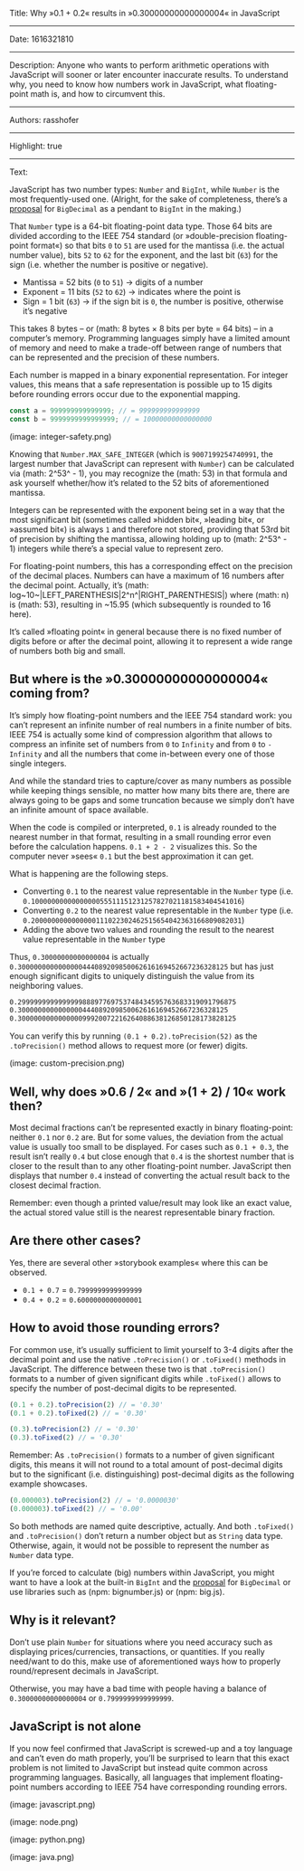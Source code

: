 Title: Why »0.1 + 0.2« results in »0.30000000000000004« in JavaScript

-----

Date: 1616321810

-----

Description: Anyone who wants to perform arithmetic operations with JavaScript will sooner or later encounter inaccurate results. To understand why, you need to know how numbers work in JavaScript, what floating-point math is, and how to circumvent this.

-----

Authors: rasshofer

-----

Highlight: true

-----

Text:

JavaScript has two number types: `Number` and `BigInt`, while `Number` is the most frequently-used one. (Alright, for the sake of completeness, there’s a [proposal](https://github.com/tc39/proposal-decimal) for `BigDecimal` as a pendant to `BigInt` in the making.)

That `Number` type is a 64-bit floating-point data type. Those 64 bits are divided according to the IEEE 754 standard (or »double-precision floating-point format«) so that bits `0` to `51` are used for the mantissa (i.e. the actual number value), bits `52` to `62` for the exponent, and the last bit (`63`) for the sign (i.e. whether the number is positive or negative).

- Mantissa = 52 bits (`0` to `51`) → digits of a number
- Exponent = 11 bits (`52` to `62`) → indicates where the point is
- Sign = 1 bit (`63`) → if the sign bit is `0`, the number is positive, otherwise it’s negative

This takes 8 bytes – or (math: 8 bytes × 8 bits per byte = 64 bits) – in a computer’s memory. Programming languages simply have a limited amount of memory and need to make a trade-off between range of numbers that can be represented and the precision of these numbers.

Each number is mapped in a binary exponential representation. For integer values, this means that a safe representation is possible up to 15 digits before rounding errors occur due to the exponential mapping.

```js
const a = 999999999999999; // = 999999999999999
const b = 9999999999999999; // = 10000000000000000
```

(image: integer-safety.png)

Knowing that `Number.MAX_SAFE_INTEGER` (which is `9007199254740991`, the largest number that JavaScript can represent with `Number`) can be calculated via (math: 2^53^ - 1), you may recognize the (math: 53) in that formula and ask yourself whether/how it’s related to the 52 bits of aforementioned mantissa.

Integers can be represented with the exponent being set in a way that the most significant bit (sometimes called »hidden bit«, »leading bit«, or »assumed bit«) is always `1` and therefore not stored, providing that 53rd bit of precision by shifting the mantissa, allowing holding up to (math: 2^53^ - 1) integers while there’s a special value to represent zero.

For floating-point numbers, this has a corresponding effect on the precision of the decimal places. Numbers can have a maximum of 16 numbers after the decimal point. Actually, it’s (math: log~10~|LEFT_PARENTHESIS|2^n^|RIGHT_PARENTHESIS|) where (math: n) is (math: 53), resulting in ~15.95 (which subsequently is rounded to 16 here).

It’s called »floating point« in general because there is no fixed number of digits before or after the decimal point, allowing it to represent a wide range of numbers both big and small.

## But where is the »0.30000000000000004« coming from?

It’s simply how floating-point numbers and the IEEE 754 standard work: you can’t represent an infinite number of real numbers in a finite number of bits. IEEE 754 is actually some kind of compression algorithm that allows to compress an infinite set of numbers from `0` to `Infinity` and from `0` to `-Infinity` and all the numbers that come in-between every one of those single integers.

And while the standard tries to capture/cover as many numbers as possible while keeping things sensible, no matter how many bits there are, there are always going to be gaps and some truncation because we simply don’t have an infinite amount of space available.

When the code is compiled or interpreted, `0.1` is already rounded to the nearest number in that format, resulting in a small rounding error even before the calculation happens. `0.1 + 2 - 2` visualizes this. So the computer never »sees« `0.1` but the best approximation it can get.

What is happening are the following steps.

- Converting `0.1` to the nearest value representable in the `Number` type (i.e. `0.1000000000000000055511151231257827021181583404541016`)
- Converting `0.2` to the nearest value representable in the `Number` type (i.e. `0.2000000000000000111022302462515654042363166809082031`)
- Adding the above two values and rounding the result to the nearest value representable in the `Number` type

Thus, `0.30000000000000004` is actually `0.3000000000000000444089209850062616169452667236328125` but has just enough significant digits to uniquely distinguish the value from its neighboring values.

```txt
0.299999999999999988897769753748434595763683319091796875
0.3000000000000000444089209850062616169452667236328125
0.300000000000000099920072216264088638126850128173828125
```

You can verify this by running `(0.1 + 0.2).toPrecision(52)` as the `.toPrecision()` method allows to request more (or fewer) digits.

(image: custom-precision.png)

## Well, why does »0.6 / 2« and »(1 + 2) / 10« work then?

Most decimal fractions can’t be represented exactly in binary floating-point: neither `0.1` nor `0.2` are. But for some values, the deviation from the actual value is usually too small to be displayed. For cases such as `0.1 + 0.3`, the result isn’t really `0.4` but close enough that `0.4` is the shortest number that is closer to the result than to any other floating-point number. JavaScript then displays that number `0.4` instead of converting the actual result back to the closest decimal fraction.

Remember: even though a printed value/result may look like an exact value, the actual stored value still is the nearest representable binary fraction.

## Are there other cases?

Yes, there are several other »storybook examples« where this can be observed.

- `0.1 + 0.7` = `0.7999999999999999`
- `0.4 + 0.2` = `0.6000000000000001`

## How to avoid those rounding errors?

For common use, it’s usually sufficient to limit yourself to 3-4 digits after the decimal point and use the native `.toPrecision()` or `.toFixed()` methods in JavaScript. The difference between these two is that `.toPrecision()` formats to a number of given significant digits while `.toFixed()` allows to specify the number of post-decimal digits to be represented.

```js
(0.1 + 0.2).toPrecision(2) // = '0.30'
(0.1 + 0.2).toFixed(2) // = '0.30'
```

```js
(0.3).toPrecision(2) // = '0.30'
(0.3).toFixed(2) // = '0.30'
```

Remember: As `.toPrecision()` formats to a number of given significant digits, this means it will not round to a total amount of post-decimal digits but to the significant (i.e. distinguishing) post-decimal digits as the following example showcases.

```js
(0.000003).toPrecision(2) // = '0.0000030'
(0.000003).toFixed(2) // = '0.00'
```

So both methods are named quite descriptive, actually. And both `.toFixed()` and `.toPrecision()` don’t return a number object but as `String` data type. Otherwise, again, it would not be possible to represent the number as `Number` data type.

If you’re forced to calculate (big) numbers within JavaScript, you might want to have a look at the built-in `BigInt` and the [proposal](https://github.com/tc39/proposal-decimal) for `BigDecimal` or use libraries such as (npm: bignumber.js) or (npm: big.js).

## Why is it relevant?

Don’t use plain `Number` for situations where you need accuracy such as displaying prices/currencies, transactions, or quantities. If you really need/want to do this, make use of aforementioned ways how to properly round/represent decimals in JavaScript.

Otherwise, you may have a bad time with people having a balance of `0.30000000000000004` or `0.7999999999999999`.

## JavaScript is not alone

If you now feel confirmed that JavaScript is screwed-up and a toy language and can’t even do math properly, you’ll be surprised to learn that this exact problem is not limited to JavaScript but instead quite common across programming languages. Basically, all languages that implement floating-point numbers according to IEEE 754 have corresponding rounding errors.

(image: javascript.png)

(image: node.png)

(image: python.png)

(image: java.png)
